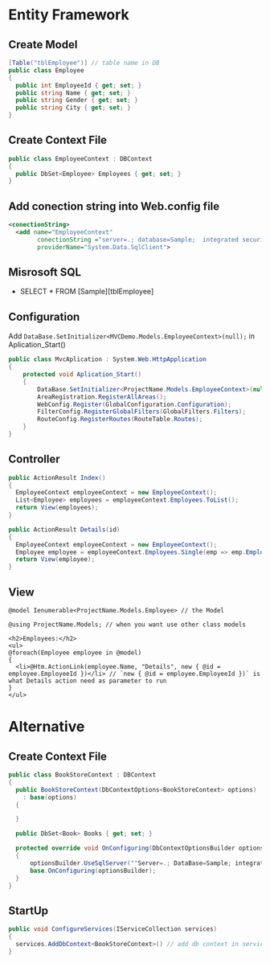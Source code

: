 # Entity Framework
## Create Model
```c#
[Table("tblEmployee")] // table name in DB
public class Employee
{
  public int EmployeeId { get; set; }
  public string Name { get; set; }
  public string Gender { get; set; }
  public string City { get; set; }
}
```
## Create Context File
```c#
public class EmployeeContext : DBContext
{
  public DbSet<Employee> Employees { get; set; }
}
```

## Add conection string into Web.config file
```xml
<conectionString>
  <add name="EmployeeContext"
        conectionString ="server=.; database=Sample;  integrated security=SSPI"
        providerName="System.Data.SqlClient">
```
## Misrosoft SQL
- SELECT * FROM [Sample][tblEmployee]

## Configuration
Add `DataBase.SetInitializer<MVCDemo.Models.EmployeeContext>(null);` in Aplication_Start()
```c#
public class MvcAplication : System.Web.HttpApplication
{
    protected void Aplication_Start()
    {
        DataBase.SetInitializer<ProjectName.Models.EmployeeContext>(null); // if it doesn't exist create it
        AreaRegistration.RegisterAllAreas();
        WebConfig.Register(GlobalConfiguration.Configuration);
        FilterConfig.RegisterGlobalFilters(GlobalFilters.Filters);
        RouteConfig.RegisterRoutes(RouteTable.Routes);
    }
}
```
## Controller

```c#
public ActionResult Index()
{
  EmployeeContext employeeContext = new EmployeeContext();
  List<Employee> employees = employeeContext.Employees.ToList();
  return View(employees);
}

public ActionResult Details(id)
{
  EmployeeContext employeeContext = new EmployeeContext();
  Employee employee = employeeContext.Employees.Single(emp => emp.EmployeeId = id);
  return View(employee);
}
```

## View

```cshtml
@model Ienumerable<ProjectName.Models.Employee> // the Model

@using ProjectName.Models; // when you want use other class models

<h2>Employees:</h2>
<ul>
@foreach(Employee employee in @model)
{
  <li>@Htm.ActionLink(employee.Name, "Details", new { @id = employee.EmployeeId })</li> // `new { @id = employee.EmployeeId })` is what Details action need as parameter to run
}
</ul>
```

# Alternative

##  Create Context File

```c#
public class BookStoreContext : DBContext
{
  public BookStoreContext(DbContextOptions<BookStoreContext> options)
    : base(options)
  {

  }

  public DbSet<Book> Books { get; set; }

  protected override void OnConfiguring(DbContextOptionsBuilder optionsBuilder)
  {
      optionsBuilder.UseSqlServer(""Server=.; DataBase=Sample; integrated security=true);
      base.OnConfiguring(optionsBuilder);
  }
}
```

## StartUp

```c#
public void ConfigureServices(IServiceCollection services)
{
  services.AddDbContext<BookStoreContext>() // add db context in services
}
```
